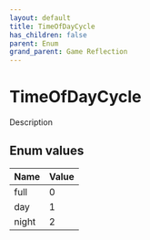 ```yaml
---
layout: default
title: TimeOfDayCycle
has_children: false
parent: Enum
grand_parent: Game Reflection
---
```

# TimeOfDayCycle
Description 

## Enum values

| Name | Value |
|:----------|:--------------|
| full | 0 |
| day | 1 |
| night | 2 |

